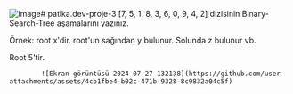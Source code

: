 ![image](https://github.com/user-attachments/assets/94250db6-dbaf-49b7-8450-ef0b630eb857)# patika.dev-proje-3
[7, 5, 1, 8, 3, 6, 0, 9, 4, 2] dizisinin Binary-Search-Tree aşamalarını yazınız.

Örnek: root x'dir. root'un sağından y bulunur. Solunda z bulunur vb.

 Root 5'tir.
             
            ![Ekran görüntüsü 2024-07-27 132138](https://github.com/user-attachments/assets/4cb1fbe4-b02c-471b-9328-8c9832a04c5f)
